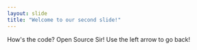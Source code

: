 ```yaml
---
layout: slide
title: "Welcome to our second slide!"
---
```

How's the code? Open Source Sir!
Use the left arrow to go back!
